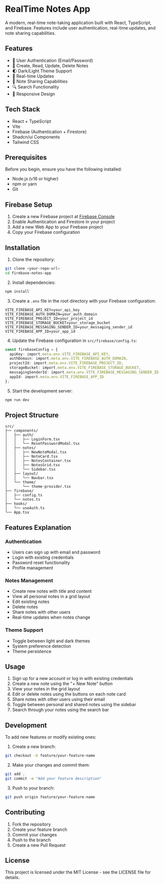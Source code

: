 # RealTime Notes App

A modern, real-time note-taking application built with React, TypeScript, and Firebase. Features include user authentication, real-time updates, and note sharing capabilities.

## Features

- 🔐 User Authentication (Email/Password)
- 📝 Create, Read, Update, Delete Notes
- 🌓 Dark/Light Theme Support
- 🔄 Real-time Updates
- 🤝 Note Sharing Capabilities
- 🔍 Search Functionality
- 📱 Responsive Design

## Tech Stack

- React + TypeScript
- Vite
- Firebase (Authentication + Firestore)
- Shadcn/ui Components
- Tailwind CSS

## Prerequisites

Before you begin, ensure you have the following installed:
- Node.js (v16 or higher)
- npm or yarn
- Git

## Firebase Setup

1. Create a new Firebase project at [Firebase Console](https://console.firebase.google.com)
2. Enable Authentication and Firestore in your project
3. Add a new Web App to your Firebase project
4. Copy your Firebase configuration

## Installation

1. Clone the repository:
```bash
git clone <your-repo-url>
cd firebase-notes-app
```

2. Install dependencies:
```bash
npm install
```

3. Create a `.env` file in the root directory with your Firebase configuration:
```env
VITE_FIREBASE_API_KEY=your_api_key
VITE_FIREBASE_AUTH_DOMAIN=your_auth_domain
VITE_FIREBASE_PROJECT_ID=your_project_id
VITE_FIREBASE_STORAGE_BUCKET=your_storage_bucket
VITE_FIREBASE_MESSAGING_SENDER_ID=your_messaging_sender_id
VITE_FIREBASE_APP_ID=your_app_id
```

4. Update the Firebase configuration in `src/firebase/config.ts`:
```typescript
const firebaseConfig = {
  apiKey: import.meta.env.VITE_FIREBASE_API_KEY,
  authDomain: import.meta.env.VITE_FIREBASE_AUTH_DOMAIN,
  projectId: import.meta.env.VITE_FIREBASE_PROJECT_ID,
  storageBucket: import.meta.env.VITE_FIREBASE_STORAGE_BUCKET,
  messagingSenderId: import.meta.env.VITE_FIREBASE_MESSAGING_SENDER_ID,
  appId: import.meta.env.VITE_FIREBASE_APP_ID
};
```

5. Start the development server:
```bash
npm run dev
```

## Project Structure

```
src/
├── components/
│   ├── auth/
│   │   ├── LoginForm.tsx
│   │   └── ResetPasswordModal.tsx
│   ├── notes/
│   │   ├── NewNoteModal.tsx
│   │   ├── NoteCard.tsx
│   │   ├── NotesContainer.tsx
│   │   ├── NotesGrid.tsx
│   │   └── Sidebar.tsx
│   ├── layout/
│   │   └── Navbar.tsx
│   └── theme/
│       └── theme-provider.tsx
├── firebase/
│   ├── config.ts
│   └── notes.ts
├── hooks/
│   └── useAuth.ts
└── App.tsx
```

## Features Explanation

### Authentication
- Users can sign up with email and password
- Login with existing credentials
- Password reset functionality
- Profile management

### Notes Management
- Create new notes with title and content
- View all personal notes in a grid layout
- Edit existing notes
- Delete notes
- Share notes with other users
- Real-time updates when notes change

### Theme Support
- Toggle between light and dark themes
- System preference detection
- Theme persistence

## Usage

1. Sign up for a new account or log in with existing credentials
2. Create a new note using the "+ New Note" button
3. View your notes in the grid layout
4. Edit or delete notes using the buttons on each note card
5. Share notes with other users using their email
6. Toggle between personal and shared notes using the sidebar
7. Search through your notes using the search bar

## Development

To add new features or modify existing ones:

1. Create a new branch:
```bash
git checkout -b feature/your-feature-name
```

2. Make your changes and commit them:
```bash
git add .
git commit -m "Add your feature description"
```

3. Push to your branch:
```bash
git push origin feature/your-feature-name
```

## Contributing

1. Fork the repository
2. Create your feature branch
3. Commit your changes
4. Push to the branch
5. Create a new Pull Request

## License

This project is licensed under the MIT License - see the LICENSE file for details.

